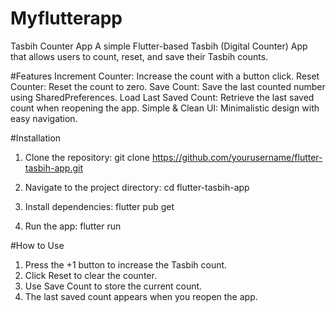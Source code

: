 # Myflutterapp
Tasbih Counter App  A simple Flutter-based Tasbih (Digital Counter) App that allows users to count, reset, and save their Tasbih counts.

#Features
Increment Counter: Increase the count with a button click.
Reset Counter: Reset the count to zero.
Save Count: Save the last counted number using SharedPreferences.
Load Last Saved Count: Retrieve the last saved count when reopening the app.
Simple & Clean UI: Minimalistic design with easy navigation.

#Installation

1. Clone the repository:
git clone https://github.com/yourusername/flutter-tasbih-app.git

2. Navigate to the project directory:
cd flutter-tasbih-app

3. Install dependencies:
flutter pub get

4. Run the app:
flutter run

#How to Use

1. Press the +1 button to increase the Tasbih count.
2. Click Reset to clear the counter.
3. Use Save Count to store the current count.
4. The last saved count appears when you reopen the app.
